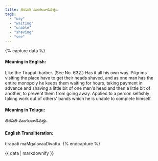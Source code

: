 ```yaml
---
title: తిరపతి మంగలవాడివత్తు.
tags:
  - "way"
  - "waiting"
  - "unable"
  - "shaving"
  - "see"
---
```


{% capture data %}
#### Meaning in English:
Like the Tirapati barber.
(See No. 632.)
Has it all his own way. Pilgrims visiting the place have to get their heads shaved, and as one man has the entire monopoly he keeps them waiting for hours, taking payment in advance and shaving a little bit of one man's head and then a little bit of another, to prevent them from going away.
Applied to a person selfishly taking work out of others' bands which he is unable to complete himself.

#### Meaning in Telugu:
తిరపతి మంగలవాడివత్తు.

#### English Transliteration:
tirapati maMgalavaaDivattu.
{% endcapture %}

{{ data | markdownify }}

